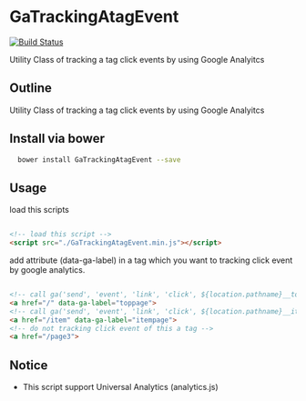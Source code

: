 # GaTrackingAtagEvent

[![Build Status](https://travis-ci.org/kashiro/GaTrackingAtagEvent.png?branch=master)](https://travis-ci.org/kashiro/GaTrackingAtagEvent)

Utility Class of tracking  a tag click events by using Google Analyitcs

## Outline

Utility Class of tracking  a tag click events by using Google Analyitcs


## Install via bower

```bash
  bower install GaTrackingAtagEvent --save
```

## Usage

load this scripts

```html

<!-- load this script -->
<script src="./GaTrackingAtagEvent.min.js"></script>

```

add attribute (data-ga-label) in a tag which you want to tracking click event by google analytics.

```html

<!-- call ga('send', 'event', 'link', 'click', ${location.pathname}__toppage); -->
<a href="/" data-ga-label="toppage">
<!-- call ga('send', 'event', 'link', 'click', ${location.pathname}__itempage); -->
<a href="/item" data-ga-label="itempage">
<!-- do not tracking click event of this a tag -->
<a href="/page3">
```

## Notice

* This script support Universal Analytics (analytics.js)
